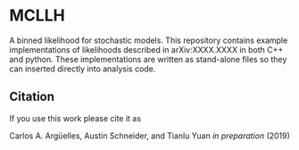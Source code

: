 # MCLLH
A binned likelihood for stochastic models.
This repository contains example implementations of likelihoods described in arXiv:XXXX.XXXX in both C++ and python.
These implementations are written as stand-alone files so they can inserted directly into analysis code.

Citation
--------

If you use this work please cite it as

Carlos A. Argüelles, Austin Schneider, and Tianlu Yuan *in preparation*
(2019)

